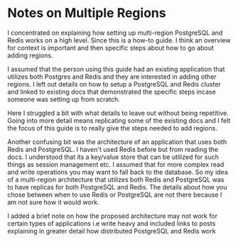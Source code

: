 # Notes on Multiple Regions

I concentrated on explaining how setting up multi-region PostgreSQL and Redis works on a high level. Since this is a how-to guide. I think an overview for context is important and then specific steps about how to go about adding regions.

I assumed that the person using this guide had an existing application that utilizes both Postgres and Redis and they are interested in adding other regions. I left out details on how to setup a PostgreSQL and Redis cluster and linked to existing docs that demonstrated the specific steps incase someone was setting up from scratch.

Here I struggled a bit with what details to leave out without being repetitive. Going into more detail means replicating some of the existing docs and I felt the focus of this guide is to really give the steps needed to add regions.

Another confusing bit was the architecture of an application that uses both Redis and PostgreSQL. I haven't used Redis before but from reading the docs. I understood that its a key/value store that can be utilized for such things as session management etc. I assumed that for more complex read and write operations you may want to fall back to the database. So my idea of a multi-region architecture that utilizes both Redis and PostgreSQL was to have replicas for both PostgreSQL and Redis. The details about how you chose between when to use Redis or PostgreSQL are not there because I am not sure how it would work.

I added a brief note on how the proposed architecture may not work for certain types of applications i.e write heavy and included links to posts explaining in greater detail how distributed PostgreSQL and Redis work
